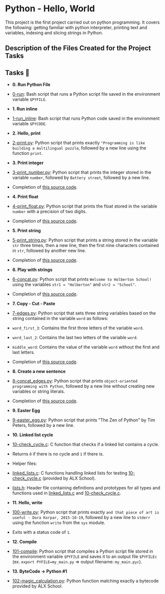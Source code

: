 # Python - Hello, World

This project is the first project carried out on python programming. It covers the following: getting familiar with python interpreter, printing text and variables, indexing and slicing strings in Python.

## Description of the Files Created for the Project Tasks

## Tasks :page_with_curl:

* **0. Run Python File**
* [0-run](./0-run): Bash script that runs a Python script file saved
in the environment variable `$PYFILE`.

* **1. Run inline**
* [1-run_inline](./1-run_inline): Bash script that runs Python code saved in the
environment variable `$PYCODE`.

* **2. Hello, print**
* [2-print.py](./2-print.py): Python script that prints exactly `"Programming is
like building a multilingual puzzle`, followed by a new line using the function `print`.

* **3. Print integer**
* [3-print_number.py](./3-print_number.py): Python script that prints the integer stored
in the variable `number`, followed by `Battery street`, followed by a new line.
* Completion of [this source code]().

* **4. Print float**
* [4-print_float.py](./4-print_float.py): Python script that prints the float stored
in the variable `number` with a precision of two digits.
* Completion of [this source code]().

* **5. Print string**
* [5-print_string.py](./5-print_string.py): Python script that prints a string stored
in the variable `str` three times, then a new line, then the first nine characters
contained in `str`, followed by another new line.
* Completion of [this source code]().

* **6. Play with strings**
* [6-concat.py](./6-concat.py): Python script that prints `Welcome to Holberton
School!` using the variables `str1 = "Holberton"` and `str2 = "School"`.
* Completion of [this source code]().

* **7. Copy - Cut - Paste**
* [7-edges.py](./7-edges.py): Python script that sets three string variables based
on the string contained in the variable `word` as follows:
* `word_first_3`: Contains the first three letters of the variable `word`.
* `word_last_2`: Contains the last two letters of the variable `word`.
* `middle_word`: Contains the value of the variable `word` without the first and last letters.
* Completion of [this source code]().

* **8. Create a new sentence**
* [8-concat_edges.py](./8-concat_edges.py): Python script that prints `object-oriented
programming with Python`, followed by a new line without creating new variables or
string literals.
* Completion of [this source code]().

* **9. Easter Egg**
* [9-easter_egg.py](./9-easter_egg.py): Python script that prints "The Zen of Python" by
Tim Peters, followed by a new line.

* **10. Linked list cycle**
* [10-check_cycle.c](./10-check_cycle.c): C function that checks if a linked list
contains a cycle.
* Returns `0` if there is no cycle and `1` if there is.
* Helper files:
* [linked_lists.c](./linked_lists.c): C functions handling linked lists for testing
[10-check_cycle.c](./10-check_cycle.c) (provided by ALX School).
* [lists.h](./lists.h): Header file containing definitions and prototypes for
all types and functions used in [linked_lists.c](./linked_lists.c) and
[10-check_cycle.c](./10-check_cycle.c).

* **11. Hello, write**
* [100-write.py](./100-write.py): Python script that prints exactly `and that piece of
art is useful - Dora Korpar, 2015-10-19`, followed by a new line to `stderr` using
the function `write` from the `sys` module.
* Exits with a status code of `1`.

* **12. Compile**
* [101-compile](./101-compile): Python script that compiles a Python script file stored
in the environment variable `$PYFILE` and saves it to an output file
`$PYFILEc` (ex. `export PYFILE=my_main.py` => output filename: `my_main.pyc`).

* **13. ByteCode -> Python #1**
* [102-magic_calculation.py](./103-magic_calculation.py): Python function matching exactly
a bytecode provided by ALX School.
